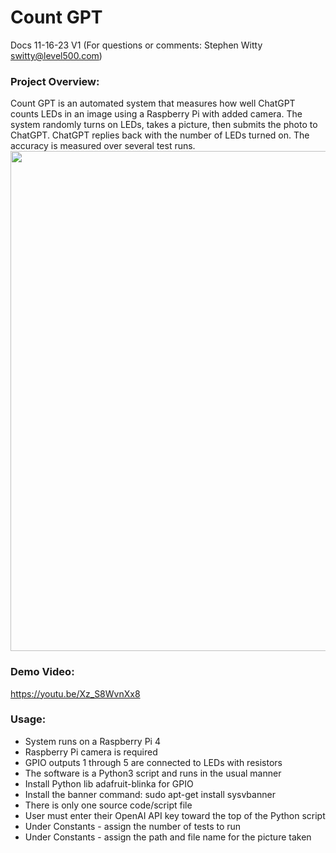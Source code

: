 # Count GPT
Docs 11-16-23 V1 (For questions or comments:  Stephen Witty switty@level500.com)  

### Project Overview:

Count GPT is an automated system that measures how well ChatGPT counts LEDs in an image using a Raspberry Pi with added camera.  The system randomly turns on LEDs, takes a picture, then submits the photo to ChatGPT.  ChatGPT replies back with the number of LEDs turned on.  The accuracy is measured over several test runs.
<img src="Pics/Count_GPT1" width="800">

### Demo Video:
https://youtu.be/Xz_S8WvnXx8

### Usage:

- System runs on a Raspberry Pi 4
- Raspberry Pi camera is required
- GPIO outputs 1 through 5 are connected to LEDs with resistors
- The software is a Python3 script and runs in the usual manner
- Install Python lib adafruit-blinka for GPIO
- Install the banner command:  sudo apt-get install sysvbanner
- There is only one source code/script file
- User must enter their OpenAI API key toward the top of the Python script
- Under Constants - assign the number of tests to run
- Under Constants - assign the path and file name for the picture taken